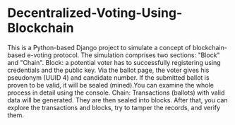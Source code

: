 # Decentralized-Voting-Using-Blockchain
This is a Python-based Django project to simulate a concept of blockchain-based e-voting protocol. The simulation comprises two sections: "Block" and "Chain". Block: a potential voter has to successfully registering using credentials and the public key. Via the ballot page, the voter gives his pseudonym (UUID 4) and candidate number. If the submitted ballot is proven to be valid, it will be sealed (mined).You can examine the whole process in detail using the console. Chain: Transactions (ballots) with valid data will be generated. They are then sealed into blocks. After that, you can explore the transactions and blocks, try to tamper the records, and verify them.
